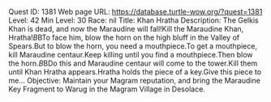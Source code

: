 Quest ID: 1381
Web page URL: https://database.turtle-wow.org/?quest=1381
Level: 42
Min Level: 30
Race: nil
Title: Khan Hratha
Description: The Gelkis Khan is dead, and now the Maraudine will fall!Kill the Maraudine Khan, Hratha!$B$BTo face him, blow the horn on the high bluff in the Valley of Spears.But to blow the horn, you need a mouthpiece.To get a mouthpiece, kill Maraudine centaur.Keep killing until you find a mouthpiece.Then blow the horn.$B$BDo this and Maraudine centaur will come to the tower.Kill them until Khan Hratha appears.Hratha holds the piece of a key.Give this piece to me...
Objective: Maintain your Magram reputation, and bring the Maraudine Key Fragment to Warug in the Magram Village in Desolace.
